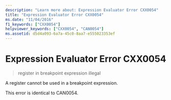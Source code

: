 ```yaml
---
description: "Learn more about: Expression Evaluator Error CXX0054"
title: "Expression Evaluator Error CXX0054"
ms.date: "11/04/2016"
f1_keywords: ["CXX0054"]
helpviewer_keywords: ["CXX0054", "CAN0054"]
ms.assetid: d5d4a093-6a7a-45c0-8aa7-e555023353ef
---
```

# Expression Evaluator Error CXX0054

> register in breakpoint expression illegal

A register cannot be used in a breakpoint expression.

This error is identical to CAN0054.
